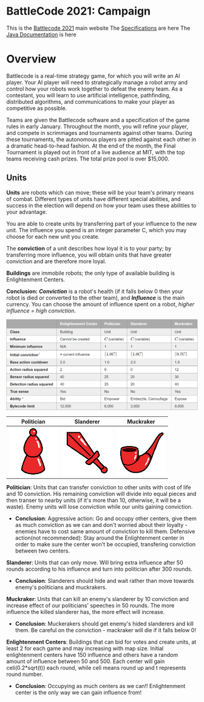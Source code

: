 # BattleCode 2021: Campaign
This is the [Battlecode 2021](https://battlecode.org) main website
The [Specifications](http://2021.battlecode.org/specs/specs.md.html) are here
The [Java Documentation](http://2021.battlecode.org/javadoc/index.html) is here

# Overview
Battlecode is a real-time strategy game, for which you will write an AI player. Your AI player will need to strategically manage a robot army and control how your robots work together to defeat the enemy team. As a contestant, you will learn to use artificial intelligence, pathfinding, distributed algorithms, and communications to make your player as competitive as possible.

Teams are given the Battlecode software and a specification of the game rules in early January. Throughout the month, you will refine your player, and compete in scrimmages and tournaments against other teams. During these tournaments, the autonomous players are pitted against each other in a dramatic head-to-head fashion. At the end of the month, the Final Tournament is played out in front of a live audience at MIT, with the top teams receiving cash prizes. The total prize pool is over $15,000.

## Units

**Units** are robots which can move; these will be your team's primary means of combat. Different types of units have different special abilities, and success in the election will depend on how your team uses these abilities to your advantage.

You are able to create units by transferring part of your influence to the new unit. The influence you spend is an integer parameter C, which you may choose for each new unit you create.

The **conviction** of a unit describes how loyal it is to your party; by transferring more influence, you will obtain units that have greater conviction and are therefore more loyal.

**Buildings** are immobile robots; the only type of available building is Enlightenment Centers.

**Conclusion:** ***Conviction*** is a robot's health (if it falls below 0 then your robot is died or converted to the other team), and ***Influence*** is the main currency. You can choose the amount of influence spent on a robot, *higher influence = high conviction*.

![Chart](img/RobotsData.PNG)

Politician            | Slanderer | Muckraker
:-------------------------:|:-------------------------:|:-------------------------:
![Politician](img/politician.png)  |  ![Slanderer](img/slanderer.png) |  ![Muckraker](img/muckraker.png)

**Politician**: Units that can transfer conviction to other units with cost of life and 10 conviction. His remaining conviction will divide into equal pieces and then transer to nearby units (if it's more than 10, otherwise, it will be a waste). Enemy units will lose conviction while our units gaining conviction.

- **Conclusion**:  Aggressive action: Go and occupy other centers, give them as much conviction as we can and don't worried about their loyalty - enemies have to cost same amount of conviction to kill them. Defensive action(not recommended): Stay around the Enlightenment center in order to make sure the center won't be occupied, transfering conviction between two centers.

**Slanderer**: Units that can only move. Will bring extra influence after 50 rounds according to his influence and turn into politician after 300 rounds.

- **Conclusion**: Slanderers should hide and wait rather than move towards enemy's politicians and muckrakers.

**Muckraker**: Units that can kill an enemy's slanderer by 10 conviction and increase effect of our politicians' speeches in 50 rounds. The more influence the killed slanderer has, the more effect will increase.

- **Conclusion**: Muckerakers should get enemy's hided slanderers and kill them. Be careful on the conviction - mackraker will die if it falls below 0!

**Enlightenment Centers**: Buildings that can bid for votes and create units, at least 2 for each game and may increasing with map size. Initial enlightenment centers have 150 influence and others have a random amount of influence between 50 and 500. Each center will gain celi(0.2\*sqrt(t)) each round, while celi means round up and t represents round number.

- **Conclusion**: Occupying as much centers as we can!! Enlightenment center is the only way we can gain influence from!
